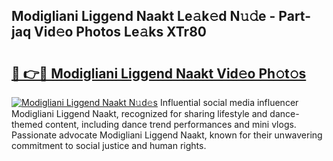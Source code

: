 ## Modigliani Liggend Naakt Le𝚊k𝚎d N𝚞𝚍e - Part-jaq Vid𝚎o Photos Le𝚊ks XTr80

# <h2><a href="http://fb8488.evod.top/?m=Modigliani+Liggend+Naakt">🔗 👉🔴 Modigliani Liggend Naakt Vid𝚎o Ph𝚘t𝚘s</a></h2>

[![Modigliani Liggend Naakt N𝚞d𝚎s](https://i.imgur.com/8V9OHl7.gif)](http://fb8488.evod.top/?m=Modigliani+Liggend+Naakt)
Influential social media influencer Modigliani Liggend Naakt, recognized for sharing lifestyle and dance-themed content, including dance trend performances and mini vlogs. Passionate advocate Modigliani Liggend Naakt, known for their unwavering commitment to social justice and human rights. 
